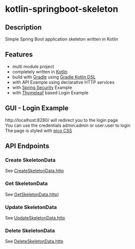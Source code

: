 # kotlin-springboot-skeleton

## Description
Simple Spring Boot application skeleton written in Kotlin

## Features
* multi module project
* completely written in [Kotlin](https://kotlinlang.org/) 
* build with [Gradle](https://gradle.org/) using [Gradle Kotlin DSL](https://docs.gradle.org/current/userguide/kotlin_dsl.html)
* with API Example using declarative HTTP services
* with [Spring Security](https://spring.io/projects/spring-security) Example
* with [Thymeleaf](https://www.thymeleaf.org/) based Login Example

## GUI - Login Example
http://localhost:8280/ will redirect you to the login page \
You can use the credentials admin:admin or user:user to login \
The page is styled with [pico CSS](https://picocss.com/)

## API Endpoints

### Create SkeletonData
See [CreateSkeletonData.http](requests%2FCreateSkeletonData.http)

### Get SkeletonData
See [GetSkeletonData.http](requests%2FGetSkeletonData.http))

### Update SkeletonData
See [UpdateSkeletonData.http](requests%2FUpdateSkeletonData.http)

### Delete SkeletonData
See [DeleteSkeletonData.http](requests%2FDeleteSkeletonData.http)
